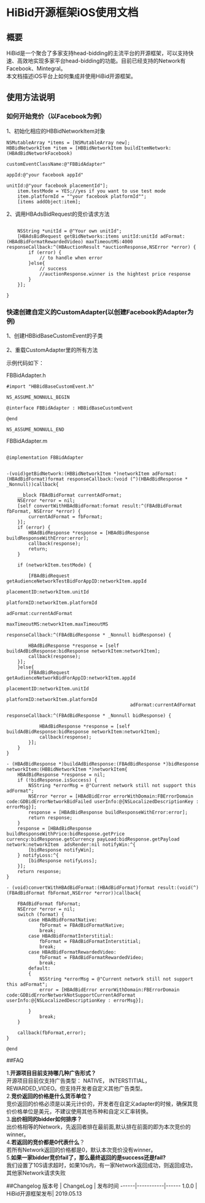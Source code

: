 
# HiBid开源框架iOS使用文档





## 概要

HiBid是一个聚合了多家支持head-bidding的主流平台的开源框架，可以支持快速、高效地实现多家平台head-bidding的功能。目前已经支持的Network有Facebook、Mintegral。<br/>
本文档描述iOS平台上如何集成并使用HiBid开源框架。



## 使用方法说明 



### 如何开始竞价（以Facebook为例）

1、初始化相应的HBBidNetworkItem对象 

```objective
NSMutableArray *items = [NSMutableArray new];
HBBidNetworkItem *item = [HBBidNetworkItem buildItemNetwork:(HBAdBidNetworkFacebook)
                                            customEventClassName:@"FBBidAdapter"
                                                           appId:@"your facebook appId"
                                                          unitId:@"your facebook placementId"];
    item.testMode = YES;//yes if you want to use test mode 
    item.platformId = ""your facebook platformId"";
    [items addObject:item];
```

2、调用HBAdsBidRequest的竞价请求方法

```objective

    NSString *unitId = @"Your own unitId";
    [HBAdsBidRequest getBidNetworks:items unitId:unitId adFormat:(HBAdBidFormatRewardedVideo) maxTimeoutMS:4000 responseCallback:^(HBAuctionResult *auctionResponse,NSError *error) { 
        if (error) {
            // to handle when error  
        }else{
            // success
            //auctionResponse.winner is the hightest price response   
        }
    }];

}
```


### 快速创建自定义的CustomAdapter(以创建Facebook的Adapter为例) 

1、创建HBBidBaseCustomEvent的子类 <br/>  
2、重载CustomAdapter里的所有方法<br/> 



示例代码如下：

FBBidAdapter.h

```objective
#import "HBBidBaseCustomEvent.h"

NS_ASSUME_NONNULL_BEGIN

@interface FBBidAdapter : HBBidBaseCustomEvent

@end

NS_ASSUME_NONNULL_END
```

FBBidAdapter.m

```objective

@implementation FBBidAdapter


-(void)getBidNetwork:(HBBidNetworkItem *)networkItem adFormat:(HBAdBidFormat)format responseCallback:(void (^)(HBAdBidResponse * _Nonnull))callback{

    __block FBAdBidFormat currentAdFormat;
    NSError *error = nil;
    [self convertWithHBAdBidFormat:format result:^(FBAdBidFormat fbFormat, NSError *error) {
        currentAdFormat = fbFormat;
    }];
    if (error) {
        HBAdBidResponse *response = [HBAdBidResponse buildResponseWithError:error];
        callback(response);
        return;
    }

    if (networkItem.testMode) {

        [FBAdBidRequest getAudienceNetworkTestBidForAppID:networkItem.appId
                                              placementID:networkItem.unitId
                                               platformID:networkItem.platformId
                                                 adFormat:currentAdFormat
                                             maxTimeoutMS:networkItem.maxTimeoutMS
                                         responseCallback:^(FBAdBidResponse * _Nonnull bidResponse) {
        
        HBAdBidResponse *response = [self buildAdBidResponse:bidResponse networkItem:networkItem];
        callback(response);
    }];
    }else{
        [FBAdBidRequest getAudienceNetworkBidForAppID:networkItem.appId
                                          placementID:networkItem.unitId
                                           platformID:networkItem.platformId
                                             adFormat:currentAdFormat
                                     responseCallback:^(FBAdBidResponse * _Nonnull bidResponse) {

            HBAdBidResponse *response = [self buildAdBidResponse:bidResponse networkItem:networkItem];
            callback(response);
        }];
    }
}

- (HBAdBidResponse *)buildAdBidResponse:(FBAdBidResponse *)bidResponse networkItem:(HBBidNetworkItem *)networkItem{
    HBAdBidResponse *response = nil;
    if (!bidResponse.isSuccess) {
        NSString *errorMsg = @"Current network still not support this adFormat";
        NSError *error = [HBAdBidError errorWithDomain:FBErrorDomain code:GDBidErrorNetworkBidFailed userInfo:@{NSLocalizedDescriptionKey : errorMsg}];
        response = [HBAdBidResponse buildResponseWithError:error];
        return response;
    }
    response = [HBAdBidResponse buildResponseWithPrice:bidResponse.getPrice currency:bidResponse.getCurrency payLoad:bidResponse.getPayload network:networkItem  adsRender:nil notifyWin:^{
        [bidResponse notifyWin];
    } notifyLoss:^{
        [bidResponse notifyLoss];
    }];
    return response;
}

- (void)convertWithHBAdBidFormat:(HBAdBidFormat)format result:(void(^)(FBAdBidFormat fbFormat,NSError *error))callback{
    
    FBAdBidFormat fbFormat;
    NSError *error = nil;
    switch (format) {
        case HBAdBidFormatNative:
            fbFormat = FBAdBidFormatNative;
            break;
        case HBAdBidFormatInterstitial:
            fbFormat = FBAdBidFormatInterstitial;
            break;
        case HBAdBidFormatRewardedVideo:
            fbFormat = FBAdBidFormatRewardedVideo;
            break;
        default:
        {
            NSString *errorMsg = @"Current network still not support this adFormat";
            error = [HBAdBidError errorWithDomain:FBErrorDomain code:GDBidErrorNetworkNotSupportCurrentAdFormat userInfo:@{NSLocalizedDescriptionKey : errorMsg}];

        }
            break;
    }

    callback(fbFormat,error);
}

@end
```



##FAQ

1.**开源项目目前支持哪几种广告形式？**<br/>
开源项目目前仅支持广告类型： NATIVE， INTERSTITIAL，REWARDED_VIDEO。但支持开发者自定义其他广告类型。<br/>
2.**竞价返回的价格是什么货币单位？**<br/>
竞价返回的价格必须是以美元计价的，开发者在自定义adapter的时候，确保其竞价价格单位是美元，不建议使用其他币种和自定义汇率转换。<br/> 
3.**出价相同的bidder如何排序？**<br/>
出价格相等的Network，先返回者排在最前面,默认排在前面的即为本次竞价的winner。<br/>
4.**若返回的竞价都是0代表什么**？<br/> 
若所有Network返回的价格都是0，默认本次竞价没有winner。 <br/> 
5.**如果一家bidder竞价fail了，那么最终返回的是success还是fail?**<br/> 
我们设置了10S请求超时，如果10s内，有一家Network返回成功，则返回成功，其他家Network请求失败

##Changelog
版本号 | ChangeLog | 发布时间
------|-----------|------
1.0.0 | HiBid开源框架发布| 2019.05.13 

